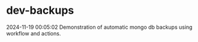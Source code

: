 # dev-backups
2024-11-19 00:05:02 Demonstration of automatic mongo db backups using workflow and actions.
